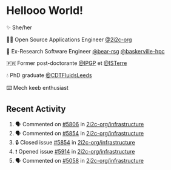 # Hellooo World!

✨ She/her

👩‍💻 Open Source Applications Engineer [@2i2c-org](https://2i2c.org/)

🐻 Ex-Research Software Engineer [@bear-rsg](https://github.com/bear-rsg) [@baskerville-hpc](https://github.com/baskerville-hpc) 

🇫🇷 Former post-doctorante [@IPGP](https://github.com/IPGP) et [@ISTerre](https://www.isterre.fr/) 

💧 PhD graduate [@CDTFluidsLeeds](https://fluid-dynamics.leeds.ac.uk/) 

⌨️ Mech keeb enthusiast 

## Recent Activity 

<!--START_SECTION:activity-->
1. 🗣 Commented on [#5806](https://github.com/2i2c-org/infrastructure/issues/5806#issuecomment-2806254274) in [2i2c-org/infrastructure](https://github.com/2i2c-org/infrastructure)
2. 🗣 Commented on [#5854](https://github.com/2i2c-org/infrastructure/issues/5854#issuecomment-2806226786) in [2i2c-org/infrastructure](https://github.com/2i2c-org/infrastructure)
3. 🔒 Closed issue [#5854](https://github.com/2i2c-org/infrastructure/issues/5854) in [2i2c-org/infrastructure](https://github.com/2i2c-org/infrastructure)
4. ❗ Opened issue [#5914](https://github.com/2i2c-org/infrastructure/issues/5914) in [2i2c-org/infrastructure](https://github.com/2i2c-org/infrastructure)
5. 🗣 Commented on [#5058](https://github.com/2i2c-org/infrastructure/issues/5058#issuecomment-2806158030) in [2i2c-org/infrastructure](https://github.com/2i2c-org/infrastructure)
<!--END_SECTION:activity-->
